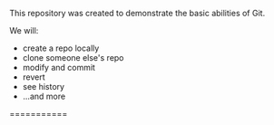 This repository was created to demonstrate the basic abilities of Git.

We will:

- create a repo locally
- clone someone else's repo
- modify and commit
- revert
- see history
- ...and more

===========
